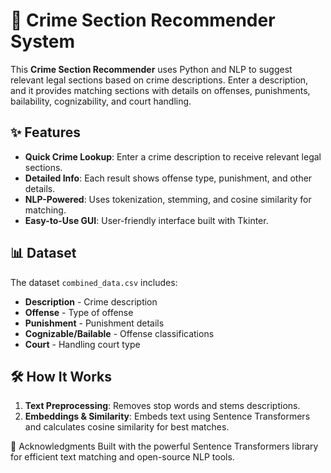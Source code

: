 # 📜 Crime Section Recommender System

This **Crime Section Recommender** uses Python and NLP to suggest relevant legal sections based on crime descriptions. Enter a description, and it provides matching sections with details on offenses, punishments, bailability, cognizability, and court handling.

## ✨ Features
- **Quick Crime Lookup**: Enter a crime description to receive relevant legal sections.
- **Detailed Info**: Each result shows offense type, punishment, and other details.
- **NLP-Powered**: Uses tokenization, stemming, and cosine similarity for matching.
- **Easy-to-Use GUI**: User-friendly interface built with Tkinter.

## 📊 Dataset
The dataset `combined_data.csv` includes:
- **Description** - Crime description
- **Offense** - Type of offense
- **Punishment** - Punishment details
- **Cognizable/Bailable** - Offense classifications
- **Court** - Handling court type

## 🛠️ How It Works
1. **Text Preprocessing**: Removes stop words and stems descriptions.
2. **Embeddings & Similarity**: Embeds text using Sentence Transformers and calculates cosine similarity for best matches.

🙏 Acknowledgments
Built with the powerful Sentence Transformers library for efficient text matching and open-source NLP tools.